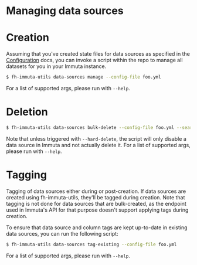 Managing data sources
=====================

# Creation

Assuming that you've created state files for data sources as specified in the [Configuration](managing_configs.md) docs,
you can invoke a script within the repo to manage all datasets for you in your Immuta instance.

``` bash
$ fh-immuta-utils data-sources manage --config-file foo.yml
```

For a list of supported args, please run with `--help`.

# Deletion

``` bash
$ fh-immuta-utils data-sources bulk-delete --config-file foo.yml --search-text foo
```

Note that unless triggered with `--hard-delete`, the script will only disable a data source in Immuta and not actually delete it.
For a list of supported args, please run with `--help`.

# Tagging

Tagging of data sources either during or post-creation.
If data sources are created using fh-immuta-utils, they'll be tagged during creation.
Note that tagging is not done for data sources that are bulk-created, as the endpoint used in Immuta's API for that purpose
doesn't support applying tags during creation.

To ensure that data source and column tags are kept up-to-date in existing data sources, you can run the following script:

``` bash
$ fh-immuta-utils data-sources tag-existing --config-file foo.yml
```
For a list of supported args, please run with `--help`.
